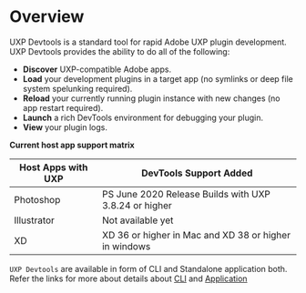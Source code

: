 # Overview

UXP Devtools is a standard tool for rapid Adobe UXP plugin development. UXP Devtools provides the ability to do all of the following:

- **Discover** UXP-compatible Adobe apps.
- **Load** your development plugins in a target app (no symlinks or deep file system spelunking required).
- **Reload** your currently running plugin instance with new changes (no app restart required).
- **Launch** a rich DevTools environment for debugging your plugin.
- **View** your plugin logs.

**Current host app support matrix**

| Host Apps with UXP | DevTools Support Added                                |
| ------------------ | ----------------------------------------------------- |
| Photoshop          | PS June 2020 Release Builds with UXP 3.8.24 or higher |
| Illustrator        | Not available yet                                     |
| XD                 | XD 36 or higher in Mac and XD 38 or higher in windows |

`UXP Devtools` are available in form of CLI and Standalone application both. Refer the links for more about details about [CLI](./packages/uxp-devtools-cli/README.md) and [Application](https://www.adobe.io/photoshop/uxp/devtool/installation/)
